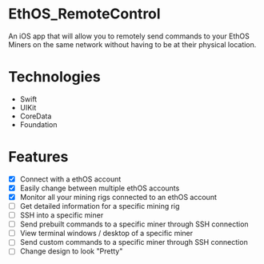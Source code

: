 # EthOS_RemoteControl

An iOS app that will allow you to remotely send commands to your EthOS Miners on the same network without having to be at their physical location.

# Technologies
* Swift
* UIKit
* CoreData
* Foundation

# Features

- [X] Connect with a ethOS account
- [X] Easily change between multiple ethOS accounts
- [X] Monitor all your mining rigs connected to an ethOS account
- [ ] Get detailed information for a specific mining rig
- [ ] SSH into a specific miner
- [ ] Send prebuilt commands to a specific miner through SSH connection
- [ ] View terminal windows / desktop of a specific miner
- [ ] Send custom commands to a specific miner through SSH connection
- [ ] Change design to look "Pretty"
